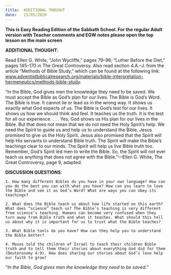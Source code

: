 ```yaml
---
title:  ADDITIONAL THOUGHT
date:   15/05/2020
---
```


**This is Easy Reading Edition of the Sabbath School. For the regular Adult version with Teacher comments and EGW notes please open the top lesson on the main screen** 

**ADDITIONAL THOUGHT**:

Read Ellen G. White, “John Wycliffe,” pages 79–96; “Luther Before the Diet,” pages 145–170 in The Great Controversy. Also read section 4.A.–J. from the article “Methods of Bible Study,” which can be found at the following link: www.adventistbiblicalresearch.org/materials/bible-interpretation-hermeneutics/methods-bible-study.

“In the Bible, God gives men the knowledge they need to be saved. We must accept the Bible as God’s plan for our lives. The Bible is God’s Word. The Bible is true. It cannot lie or lead us in the wrong way. It shows us exactly what God expects of us. The Bible is God’s test for our lives. It shows us how we should think and feel. It teaches us the truth. It is the test for all our experience. . . . Yes, God shows us His plan for our lives in the Bible. But that does not mean that we do not need the Holy Spirit’s help. We need the Spirit to guide us and help us to understand the Bible. Jesus promised to give us the Holy Spirit. Jesus also promised that the Spirit will help His servants to understand Bible truth. The Spirit will make the Bible’s teachings clear to our minds. The Spirit will help us live Bible truth too. Remember, God’s Spirit led men to write the Bible. So, the Spirit will not ever teach us anything that does not agree with the Bible.”—Ellen G. White, The Great Controversy, page 9, adapted.

**DISCUSSION QUESTIONS**:

`1. How many different Bibles do you have in your own language? How can you do the best you can with what you have? How can you learn to love the Bible and see it as God’s Word? What are ways you can obey its teachings?`

`2. What does the Bible teach us about how life started on this earth? What does “science” teach us? The Bible’s teaching is very different from science’s teaching. Humans can become very confused when they turn away from Bible truth and what it teaches. What should this tell us about why it is important for us to trust what the Bible teaches?`

`3. What Bible tools do you have? How can they help you to understand the Bible better?`

`4. Moses told the children of Israel to teach their children Bible truth and to tell them their stories about everything God did for them (Deuteronomy 4:9). How does sharing our stories about God’s love help our faith to grow?`

_“In the Bible, God gives men the knowledge they need to be saved.”_
